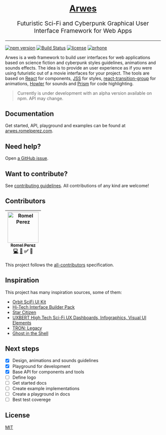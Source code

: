 <h1 align="center">
  <a href='http://arwes.romelperez.com'>Arwes</a>
</h1>

<p align="center" style="font-size: 1.2rem;">
  Futuristic Sci-Fi and Cyberpunk Graphical User Interface Framework for Web Apps
</p>

_____________

[![npm version](https://badge.fury.io/js/arwes.svg)](https://badge.fury.io/js/arwes)
[![Build Status](https://travis-ci.org/romelperez/arwes.svg?branch=master)](https://travis-ci.org/romelperez/arwes)
[![license](https://img.shields.io/github/license/romelperez/arwes.svg?maxAge=2592000)](./LICENSE)
[![prhone](https://img.shields.io/badge/prhone-project-1b38a9.svg)](http://romelperez.com)

Arwes is a web framework to build user interfaces for
web applications based on science fiction and cyberpunk styles guidelines, animations
and sounds effects. The idea is to provide an user experience as if you were using
futuristic out of a movie interfaces for your project. The tools are based on
[React](https://reactjs.org) for components, [JSS](http://cssinjs.org) for styles,
[react-transition-group](https://reactcommunity.org/react-transition-group/) for
animations, [Howler](https://howlerjs.com/) for sounds and [Prism](http://prismjs.com)
for code highlighting.

> Currently is under development with an alpha version available on npm. API may change.

## Documentation

Get started, API, playground and examples can be found at [arwes.romelperez.com](https://arwes.romelperez.com).

## Need help?

Open [a GitHub issue](https://github.com/romelperez/arwes/issues/new).

## Want to contribute?

See [contributing guidelines](./CONTRIBUTING.md). All contributions of any kind are welcome!

## Contributors

<!-- Contributors START
Romel_Perez romelperez https://romelperez.com code doc tutorial answers
Contributors END -->
<!-- Contributors table START -->
| [<img src="https://avatars.githubusercontent.com/romelperez?s=100" width="100" alt="Romel Perez" /><br /><sub>Romel Perez</sub>](https://romelperez.com)<br />[💻](git@github.com:romelperez/arwes/commits?author=romelperez) [📖](git@github.com:romelperez/arwes/commits?author=romelperez) ✅ 💁 |
| :---: |
<!-- Contributors table END -->

This project follows the [all-contributors](https://github.com/kentcdodds/all-contributors)
specification.

## Inspiration

This project has many inspiration sources, some of them:

- [Orbit SciFi UI Kit](https://creativemarket.com/dannehr/163951-Orbit-SciFi-UI-Kit)
- [Hi-Tech Interface Builder Pack](https://www.behance.net/gallery/19051971/Hi-Tech-Interface-Builder-Pack)
- [Star Citizen](http://robertsspaceindustries.com)
- [UXBERT High Tech Sci-Fi UX Dashboards, Infographics, Visual UI Elements](https://www.youtube.com/watch?v=NGIJDM2Xf4w)
- [TRON: Legacy](http://www.imdb.com/title/tt1104001/)
- [Ghost in the Shell](http://www.imdb.com/title/tt1219827/)

## Next steps

- [x] Design, animations and sounds guidelines
- [x] Playground for development
- [x] Base API for components and tools
- [ ] Define logo
- [ ] Get started docs
- [ ] Create example implementations
- [ ] Create a playground in docs
- [ ] Best test coverege

## License

[MIT](./LICENSE)
